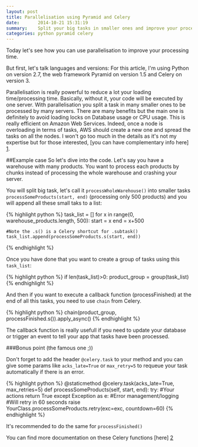 ```yaml
---
layout: post
title: Parallelisation using Pyramid and Celery
date:       2014-10-21 15:31:19
summary:    Split your big tasks in smaller ones and improve your processing time.
categories: python pyramid celery
---
```


Today let's see how you can use parallelisation to improve your processing time.

But first, let's talk languages and versions:
For this article, I'm using Python on version 2.7, the web framework Pyramid on version 1.5 and Celery on version 3.

Parallelisation is really powerful to reduce a lot your loading time/processing time.
Basically, without it, your code will be executed by one server. With parallelisation you split a task in many smaller ones to be processed by many servers. There are many benefits but the main one is definitely to avoid loading locks on Database usage or CPU usage. This is really efficient on Amazon Web Services. Indeed, once a node is overloading in terms of tasks, AWS should create a new one and spread the tasks on all the nodes. I won't go too much in the details as it's not my expertise but for those interested, [you can have complementary info here] [1].

##Example case
So let's dive into the code. Let's say you have a warehouse with many products. You want to process each products by chunks instead of processing the whole warehouse and crashing your server.

You will split big task, let's call it `processWholeWarehouse()` into smaller tasks `processSomeProducts(start, end)` (processing only 500 products) and you will append all these small taks to a list:

{% highlight python %}
task_list = []
for x in range(0, warehouse_products.length, 500):
	start = x
	end = x+500

	#Note the .s() is a Celery shortcut for .subtask()
	task_list.append(processSomeProducts.s(start, end))
{% endhighlight %}

Once you have done that you want to create a group of tasks using this `task_list`:

{% highlight python %}
if len(task_list)>0:
	product_group = group(task_list)
{% endhighlight %}

And then if you want to execute a callback function (processFinished) at the end of all this tasks, you need to use `chain` from Celery.

{% highlight python %}
chain(product_group, processFinished.s()).apply_async()
{% endhighlight %}

The callback function is really usefull if you need to update your database or trigger an event to tell your app that tasks have been processed.

###Bonus point (the famous one ;))

Don't forget to add the header `@celery.task` to your method and you can give some params like `acks_late=True` or `max_retry=5` to requeue your task automatically if there is an error.

{% highlight python %}
@staticmethod
@celery.task(acks_late=True, max_retries=5)
def processSomeProducts(self, start, end):
	try:
		#Your actions
		return True
	except Exception as e:
		#Error management/logging
		#Will retry in 60 seconds
		raise YourClass.processSomeProducts.retry(exc=exc, countdown=60)
{% endhighlight %}

It's recommended to do the same for `processFinished()`

You can find more documentation on these Celery functions [here] [2]

  [1]: http://docs.aws.amazon.com/AWSEC2/latest/WindowsGuide/concepts.html
  [2]: http://celery.readthedocs.org/en/latest/userguide/canvas.html#the-primitives
